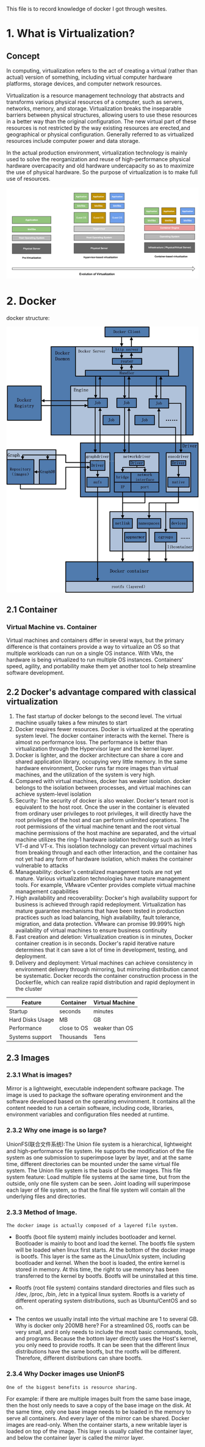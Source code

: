 This file is to record knowledge of docker I got through wesites.

# 1. What is Virtualization?

##  Concept
In computing, virtualization refers to the act of creating a virtual (rather than actual) version of something, including virtual computer hardware platforms, storage devices, and computer network resources.

Virtualization is a resource management technology that abstracts and transforms various physical resources of a computer, such as servers, networks, memory, and storage. Virtualization breaks the inseparable barriers between physical structures, allowing users to use these resources in a better way than the original configuration. The new virtual part of these resources is not restricted by the way existing resources are erected,and geographical or physical configuration. Generally referred to as virtualized resources include computer power and data storage.

In the actual production environment, virtualization technology is mainly used to solve the reorganization and reuse of high-performance physical hardware overcapacity and old hardware undercapacity so as to maximize the use of physical hardware. So the purpose of virtualization is to make full use of resources.

![image](https://github.com/Noah-Du/Intern_2020/blob/master/source/Evolution%20of%20Vitualization.png)


# 2. Docker

docker structure:

![image](https://github.com/Noah-Du/Intern_2020/blob/master/source/docker%20structure.jpeg)

## 2.1 Container

### Virtual Machine vs. Container
Virtual machines and containers differ in several ways, but the primary difference is that containers provide a way to virtualize an OS so that multiple workloads can run on a single OS instance. With VMs, the hardware is being virtualized to run multiple OS instances. Containers’ speed, agility, and portability make them yet another tool to help streamline software development.

## 2.2 Docker's advantage compared with classical virtualization
1. The fast startup of docker belongs to the second level. The virtual machine usually takes a few minutes to start
2. Docker requires fewer resources. Docker is virtualized at the operating system level. The docker container interacts with the kernel. There is almost no performance loss. The performance is better than virtualization through the Hypervisor layer and the kernel layer.
3. Docker is lighter, and the docker architecture can share a core and shared application library, occupying very little memory. In the same hardware environment, Docker runs far more images than virtual machines, and the utilization of the system is very high.
4. Compared with virtual machines, docker has weaker isolation. docker belongs to the isolation between processes, and virtual machines can achieve system-level isolation
5. Security: The security of docker is also weaker. Docker's tenant root is equivalent to the host root. Once the user in the container is elevated from ordinary user privileges to root privileges, it will directly have the root privileges of the host and can perform unlimited operations. The root permissions of the virtual machine tenant and the root virtual machine permissions of the host machine are separated, and the virtual machine utilizes the ring-1 hardware isolation technology such as Intel's VT-d and VT-x. This isolation technology can prevent virtual machines from breaking through and each other Interaction, and the container has not yet had any form of hardware isolation, which makes the container vulnerable to attacks
6. Manageability: docker's centralized management tools are not yet mature. Various virtualization technologies have mature management tools. For example, VMware vCenter provides complete virtual machine management capabilities
7. High availability and recoverability: Docker's high availability support for business is achieved through rapid redeployment. Virtualization has mature guarantee mechanisms that have been tested in production practices such as load balancing, high availability, fault tolerance, migration, and data protection. VMware can promise 99.999% high availability of virtual machines to ensure business continuity
8. Fast creation and deletion: Virtualization creation is in minutes, Docker container creation is in seconds. Docker's rapid iterative nature determines that it can save a lot of time in development, testing, and deployment.
9. Delivery and deployment: Virtual machines can achieve consistency in environment delivery through mirroring, but mirroring distribution cannot be systematic. Docker records the container construction process in the Dockerfile, which can realize rapid distribution and rapid deployment in the cluster

| Feature          | Container   | Virtual Machine |
| ---------------- | ----------- | --------------- |
| Startup          | seconds     | minutes         |
| Hard Disks Usage | MB          | GB              |
| Performance      | close to OS | weaker than OS  |
| Systems support  | Thousands   | Tens            |

## 2.3 Images

### 2.3.1 What is images?

Mirror is a lightweight, executable independent software package. The image is used to package the software operating environment and the software developed based on the operating environment. It contains all the content needed to run a certain software, including code, libraries, environment variables and configuration files needed at runtime.

### 2.3.2 Why one image is so large?

UnionFS(联合文件系统):The Union file system is a hierarchical, lightweight and high-performance file system. He supports the modification of the file system as one submission to superimpose layer by layer, and at the same time, different directories can be mounted under the same virtual file system. The Union file system is the basis of Docker images. This file system feature: Load multiple file systems at the same time, but from the outside, only one file system can be seen. Joint loading will superimpose each layer of file system, so that the final file system will contain all the underlying files and directories.

### 2.3.3 Method of Image.

    The docker image is actually composed of a layered file system.
    
- Bootfs (boot file system) mainly includes bootloader and kernel. Bootloader is mainly to boot and load the kernel. The bootfs file system will be loaded when linux first starts. At the bottom of the docker image is bootfs. This layer is the same as the Linux/Unix system, including bootloader and kernel. When the boot is loaded, the entire kernel is stored in memory. At this time, the right to use memory has been transferred to the kernel by bootfs. Bootfs will be uninstalled at this time.

- Rootfs (root file system) contains standard directories and files such as /dev, /proc, /bin, /etc in a typical linux system. Rootfs is a variety of different operating system distributions, such as Ubuntu/CentOS and so on.

- The centos we usually install into the virtual machine are 1 to several GB. Why is docker only 200MB here? For a streamlined OS, rootfs can be very small, and it only needs to include the most basic commands, tools, and programs. Because the bottom layer directly uses the Host's kernel, you only need to provide rootfs. It can be seen that the different linux distributions have the same bootfs, but the rootfs will be different. Therefore, different distributions can share bootfs.

### 2.3.4 Why Docker images use UnionFS

    One of the biggest benefits is resource sharing.
        
For example: if there are multiple images built from the same base image, then the host only needs to save a copy of the base image on the disk. At the same time, only one base image needs to be loaded in the memory to serve all containers. And every layer of the mirror can be shared. Docker images are read-only. When the container starts, a new writable layer is loaded on top of the image. This layer is usually called the container layer, and below the container layer is called the mirror layer.
